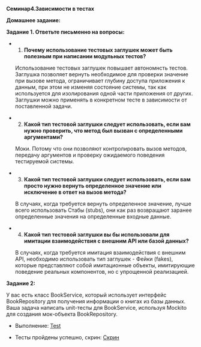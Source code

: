**Семинар4.Зависимости в тестах**

**Домашнее задание:**

**Задание 1. Ответьте письменно на вопросы:**

* 1)  **Почему использование тестовых заглушек может быть полезным при написании модульных тестов?**

  Использование тестовых заглушек повышает автономнсть тестов. Заглушка позволяет вернуть необходимое для проверки значение при вызове метода, ограничивает глубину доступа приложения к данным, при этом не изменяя состояние системы, так как используется для изолирования одной части приложения от других. Заглушки можно применять в конкретном тесте в зависимости от поставленной задачи.

* 2) **Какой тип тестовой заглушки следует использовать, если вам нужно проверить, что метод был вызван с определенными аргументами?**

  Моки. Потому что они позволяют контролировать вызов методов, передачу аргументов и проверку ожидаемого поведения тестируемой системы.

* 3) **Какой тип тестовой заглушки следует использовать, если вам просто нужно вернуть определенное значение или исключение в ответ на вызов метода?**

  В случаях, когда требуется вернуть определенное значение, лучше всего использовать Стабы (stubs), они как раз возвращают заранее определенные значения на определенные входные данные.

* 4) **Какой тип тестовой заглушки вы бы использовали для имитации  взаимодействия с внешним API или базой данных?**

  В случаях, когда требуется имитация взаимодействия с внешним API, необходимо использовать тип заглушек - Фейки (fakes), которые представляют собой имитационные объекты, имитирующие поведение реальных компонентов, но с упрощенной реализацией.

**Задание 2:** 

У вас есть класс BookService, который использует интерфейс BookRepository для получения информации о книгах из базы данных. Ваша задача написать unit-тесты для BookService, используя Mockito для создания мок-объекта BookRepository.

* Выполнение:
[Test](https://github.com/Gregorian1489/UNITTESTING/blob/main/seminar4/Test/BookServiceTest.java)

* Тесты пройдены успешно, скрин:
[Скрин](https://github.com/Gregorian1489/UNITTESTING/blob/main/seminar4/1.png)
